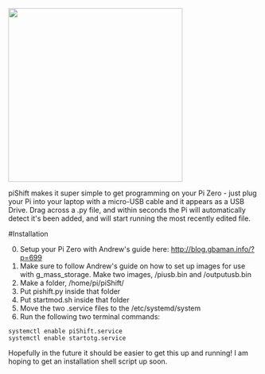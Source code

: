 <img src="https://raw.githubusercontent.com/tomhartley/piShift/master/images/logo.png" width="350">

piShift makes it super simple to get programming on your Pi Zero - just plug your Pi into your laptop with a micro-USB cable and it appears as a USB Drive. Drag across a .py file, and within seconds the Pi will automatically detect it's been added, and will start running the most recently edited file.

#Installation

0. Setup your Pi Zero with Andrew's guide here: http://blog.gbaman.info/?p=699
1. Make sure to follow Andrew's guide on how to set up images for use with g_mass_storage. Make two images, /piusb.bin and /outputusb.bin
1. Make a folder, /home/pi/piShift/
2. Put pishift.py inside that folder
3. Put startmod.sh inside that folder
4. Move the two .service files to the /etc/systemd/system
5. Run the following two terminal commands:
```
systemctl enable piShift.service
systemctl enable startotg.service
```

Hopefully in the future it should be easier to get this up and running! I am hoping to get an installation shell script up soon.
